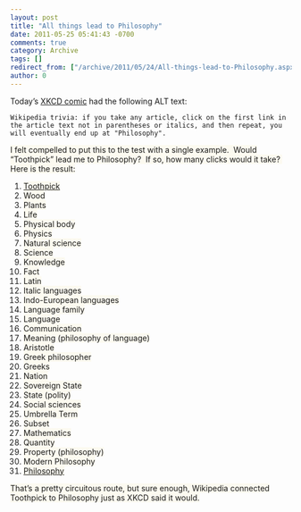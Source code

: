 ```yaml
---
layout: post
title: "All things lead to Philosophy"
date: 2011-05-25 05:41:43 -0700
comments: true
category: Archive
tags: []
redirect_from: ["/archive/2011/05/24/All-things-lead-to-Philosophy.aspx/", "/archive/2011/05/24/all-things-lead-to-philosophy.aspx"]
author: 0
---
```

<!-- more -->
<p>Today’s <a href="http://www.xkcd.com/903/" target="_blank">XKCD comic</a> had the following ALT text:</p>  <p><code>Wikipedia trivia: if you take any article, click on the first link in the article text not in parentheses or italics, and then repeat, you will eventually end up at "Philosophy".</code></p>  <p><font style="background-color: #fcfaf0">I felt compelled to put this to the test with a single example.  Would “Toothpick” lead me to Philosophy?  If so, how many clicks would it take?  Here is the result:</font></p>  <ol>   <li><font style="background-color: #fcfaf0"><a href="http://en.wikipedia.org/wiki/Toothpick" target="_blank">Toothpick</a></font></li>    <li><font style="background-color: #fcfaf0">Wood</font></li>    <li><font style="background-color: #fcfaf0">Plants</font></li>    <li><font style="background-color: #fcfaf0">Life</font></li>    <li><font style="background-color: #fcfaf0">Physical body</font></li>    <li><font style="background-color: #fcfaf0">Physics</font></li>    <li><font style="background-color: #fcfaf0">Natural science</font></li>    <li><font style="background-color: #fcfaf0">Science</font></li>    <li><font style="background-color: #fcfaf0">Knowledge</font></li>    <li><font style="background-color: #fcfaf0">Fact</font></li>    <li><font style="background-color: #fcfaf0">Latin</font></li>    <li><font style="background-color: #fcfaf0">Italic languages</font></li>    <li><font style="background-color: #fcfaf0">Indo-European languages</font></li>    <li><font style="background-color: #fcfaf0">Language family</font></li>    <li><font style="background-color: #fcfaf0">Language</font></li>    <li><font style="background-color: #fcfaf0">Communication</font></li>    <li><font style="background-color: #fcfaf0">Meaning (philosophy of language)</font></li>    <li><font style="background-color: #fcfaf0">Aristotle</font></li>    <li><font style="background-color: #fcfaf0">Greek philosopher</font></li>    <li><font style="background-color: #fcfaf0">Greeks</font></li>    <li><font style="background-color: #fcfaf0">Nation</font></li>    <li><font style="background-color: #fcfaf0">Sovereign State</font></li>    <li><font style="background-color: #fcfaf0">State (polity)</font></li>    <li><font style="background-color: #fcfaf0">Social sciences</font></li>    <li><font style="background-color: #fcfaf0">Umbrella Term</font></li>    <li><font style="background-color: #fcfaf0">Subset</font></li>    <li><font style="background-color: #fcfaf0">Mathematics</font></li>    <li><font style="background-color: #fcfaf0">Quantity</font></li>    <li><font style="background-color: #fcfaf0">Property (philosophy)</font></li>    <li><font style="background-color: #fcfaf0">Modern Philosophy</font></li>    <li><font style="background-color: #fcfaf0"><a href="http://en.wikipedia.org/wiki/Philosophy" target="_blank">Philosophy</a></font></li> </ol>  <p><font style="background-color: #fcfaf0">That’s a pretty circuitous route, but sure enough, Wikipedia connected Toothpick to Philosophy just as XKCD said it would.</font></p>

